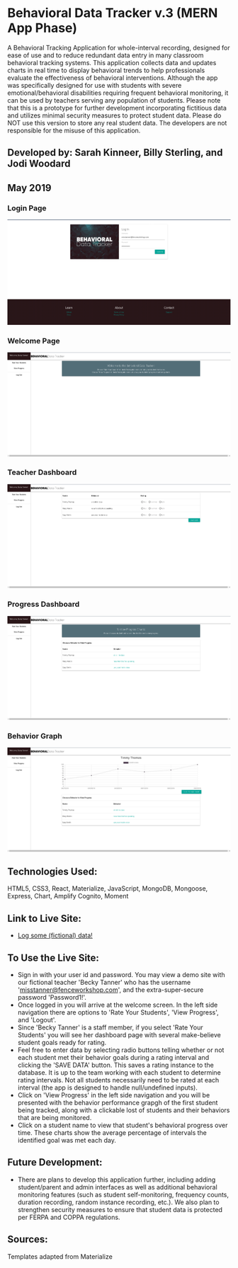 # Behavioral Data Tracker v.3 (MERN App Phase)
A Behavioral Tracking Application for whole-interval recording, designed for ease of use and to reduce redundant data entry in many classroom behavioral tracking systems. This application collects data and updates charts in real time to display behavioral trends to help professionals evaluate the effectiveness of behavioral interventions.  Although the app was specifically designed for use with students with severe emotional/behavioral disabilities requiring frequent behavioral monitoring, it can be used by teachers serving any population of students.  Please note that this is a prototype for further development incorporating fictitious data and utilizes minimal security measures to protect student data.  Please do NOT use this version to store any real student data.  The developers are not responsible for the misuse of this application.

## Developed by: Sarah Kinneer, Billy Sterling, and Jodi Woodard
## May 2019

### Login Page
![Photo of Login Page](Login.png)

### Welcome Page
![Photo of Welcome Page](welcome.png)

### Teacher Dashboard
![Photo of Teacher Dashboard](table.png)

### Progress Dashboard
![Photo of Student Charts](progress.png)

### Behavior Graph
![Photo of Student Charts](chart.png)

## Technologies Used:
HTML5, CSS3, React, Materialize, JavaScript, MongoDB, Mongoose, Express, Chart, Amplify Cognito, Moment

## Link to Live Site:
- [Log some (fictional) data!](https://behavioraldatatrackerv3.herokuapp.com/)

## To Use the Live Site:
- Sign in with your user id and password. You may view a demo site with our fictional teacher 'Becky Tanner' who has the username 'misstanner@fenceworkshop.com', and the extra-super-secure password 'Password1!'.
- Once logged in you will arrive at the welcome screen.  In the left side navigation there are options to 'Rate Your Students', 'View Progress', and 'Logout'.
- Since 'Becky Tanner' is a staff member, if you select 'Rate Your Students' you will see her dashboard page with several make-believe student goals ready for rating.
- Feel free to enter data by selecting radio buttons telling whether or not each student met their behavior goals during a rating interval and clicking the 'SAVE DATA' button.  This saves a rating instance to the database.  It is up to the team working with each student to determine rating intervals.  Not all students necessarily need to be rated at each interval (the app is designed to handle null/undefined inputs).
- Click on 'View Progress' in the left side navigation and you will be presented with the behavior performance grapgh of the first student being tracked, along with a clickable lost of students and their behaviors that are being monitored.
- Click on a student name to view that student's behavioral progress over time. These charts show the average percentage of intervals the identified goal was met each day.

## Future Development:
- There are plans to develop this application further, including adding student/parent and admin interfaces as well as additional behavioral monitoring features (such as student self-monitoring, frequency counts, duration recording, random instance recording, etc.).  We also plan to strengthen security measures to ensure that student data is protected per FERPA and COPPA regulations.

## Sources:
Templates adapted from Materialize
